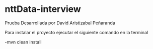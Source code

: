 # nttData-interview
Prueba Desarrollada por David Aristizabal Peñaranda

Para instalar el proyecto ejecutar el siguiente comando en la terminal

-mvn clean install